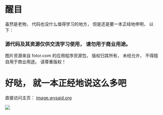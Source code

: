 ﻿# 醒目 #
虽然是老物， 代码也没什么值得学习的地方， 但是还是要一本正经地申明， 以下：

### 源代码及其资源仅供交流学习使用， 请勿用于商业用途。 ###
 
图片资源来自 fotor.com 的应用程序资源包， 版权归其所有， 未经允许， 不得擅自用于商业用途。 请尊重版权！

# 好哒， 就一本正经地说这么多吧 #

直接访问主页： <a href="http://image.wysaid.org/" target="_blank">image.wysaid.org</a>

<img src="https://github.com/wysaid/WebImage/raw/gh-pages/screenshot.jpg">